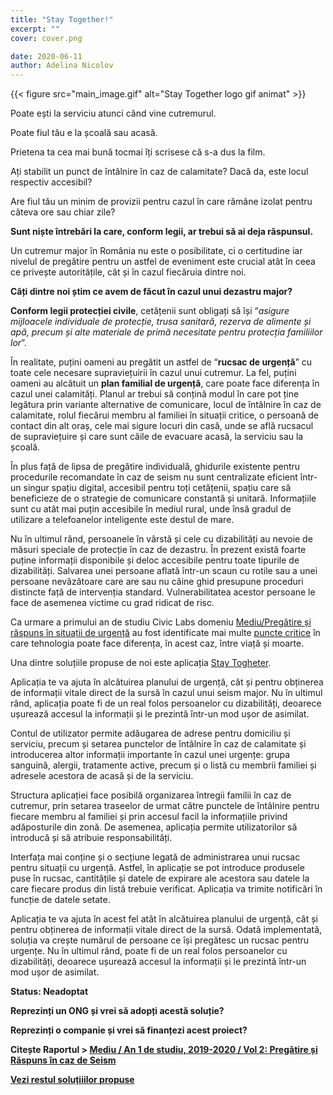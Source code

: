 ```yaml
---
title: "Stay Together!"
excerpt: ""
cover: cover.png

date: 2020-06-11
author: Adelina Nicolov
---
```


{{< figure src="main_image.gif" alt="Stay Together logo gif animat" >}}

Poate ești la serviciu atunci când vine cutremurul. 

Poate fiul tău e la școală sau acasă. 

Prietena ta cea mai bună tocmai îți scrisese că s-a dus la film. 

Ați stabilit un punct de întâlnire în caz de calamitate? Dacă da, este locul respectiv accesibil? 

Are fiul tău un minim de provizii pentru cazul în care rămâne izolat pentru câteva ore sau chiar zile? 

**Sunt niște întrebări la care, conform legii, ar trebui să ai deja răspunsul.**

Un cutremur major în România nu este o posibilitate, ci o certitudine iar nivelul de pregătire pentru un astfel de eveniment este crucial atât în ceea ce privește autoritățile, cât și în cazul fiecăruia dintre noi. 

**Câți dintre noi știm ce avem de făcut în cazul unui dezastru major?**

**Conform legii protecției civile**, cetățenii sunt obligați să își “*asigure mijloacele individuale de protecție, trusa sanitară, rezerva de alimente și apă, precum și alte materiale de primă necesitate pentru protecția familiilor lor*”. 

În realitate, puțini oameni au pregătit un astfel de “**rucsac de urgență**” cu toate cele necesare supraviețuirii în cazul unui cutremur. La fel, puțini oameni au alcătuit un **plan familial de urgență**, care poate face diferența în cazul unei calamități. Planul ar trebui să conțină modul în care pot ține legătura prin variante alternative de comunicare, locul de întâlnire în caz de calamitate, rolul fiecărui membru al familiei în situații critice, o persoană de contact din alt oraș, cele mai sigure locuri din casă, unde se află rucsacul de supraviețuire și care sunt căile de evacuare acasă, la serviciu sau la școală.

În plus față de lipsa de pregătire individuală, ghidurile existente pentru procedurile recomandate în caz de seism nu sunt centralizate eficient într-un singur spațiu digital, accesibil pentru toți cetățenii, spațiu care să beneficieze de o strategie de comunicare constantă și unitară. Informațiile sunt cu atât mai puțin accesibile în mediul rural, unde însă gradul de utilizare a telefoanelor inteligente este destul de mare.

Nu în ultimul rând, persoanele în vârstă și cele cu dizabilități au nevoie de măsuri speciale de protecție în caz de dezastru. În prezent există foarte puține informații disponibile și deloc accesibile pentru toate tipurile de dizabilități. Salvarea unei persoane aflată într-un scaun cu rotile sau a unei persoane nevăzătoare care are sau nu câine ghid presupune proceduri distincte față de intervenția standard. Vulnerabilitatea acestor persoane le face de asemenea victime cu grad ridicat de risc.

Ca urmare a primului an de studiu Civic Labs domeniu [Mediu/Pregătire și răspuns în situații de urgență](https://civiclabs.ro/ro/domains/pregatire-si-raspuns-in-situatii-de-urgenta-2019-2020) au fost identificate mai multe [puncte critice](https://civiclabs.ro/ro/byproducts/probleme-pregatire-si-raspuns-in-caz-de-seism) în care tehnologia poate face diferența, în acest caz, între viață și moarte. 

Una dintre soluțiile propuse de noi este aplicația <span class="has-background-warning">[Stay Togheter](https://civiclabs.ro/ro/solutions/stay-together)</span>.

Aplicația te va ajuta în alcătuirea planului de urgență, cât și pentru obținerea de informații vitale direct de la sursă în cazul unui seism major. Nu în ultimul rând, aplicația poate fi de un real folos persoanelor cu dizabilități, deoarece ușurează accesul la informații și le prezintă într-un mod ușor de asimilat.

Contul de utilizator permite adăugarea de adrese pentru domiciliu și serviciu, precum și setarea punctelor de întâlnire în caz de calamitate și introducerea altor informații importante în cazul unei urgențe: grupa sanguină, alergii, tratamente active, precum și o listă cu membrii familiei și adresele acestora de acasă și de la serviciu.

Structura aplicației face posibilă organizarea întregii familii în caz de cutremur, prin setarea traseelor de urmat către punctele de întâlnire pentru fiecare membru al familiei și prin accesul facil la informațiile privind adăposturile din zonă. De asemenea, aplicația permite utilizatorilor să introducă și să atribuie responsabilități.

Interfața mai conține și o secțiune legată de administrarea unui rucsac pentru situații cu urgență. Astfel, în aplicație se pot introduce produsele puse în rucsac, cantitățile și datele de expirare ale acestora sau datele la care fiecare produs din listă trebuie verificat. Aplicația va trimite notificări în funcție de datele setate.

Aplicația te va ajuta în acest fel atât în alcătuirea planului de urgență, cât și pentru obținerea de informații vitale direct de la sursă. Odată implementată, soluția va crește numărul de persoane ce își pregătesc un rucsac pentru urgențe. Nu în ultimul rând, poate fi de un real folos persoanelor cu dizabilități, deoarece ușurează accesul la informații și le prezintă într-un mod ușor de asimilat.

**Status: Neadoptat**

<span class="has-background-warning">**Reprezinți un ONG și vrei să adopți acestă soluție?**</span>

<span class="has-background-warning">**Reprezinți o companie și vrei să finanțezi acest proiect?**</span>

**Citește Raportul > [Mediu / An 1 de studiu, 2019-2020 / Vol 2: Pregătire și Răspuns în caz de Seism](https://www.scribd.com/document/449720311/Mediu-Preg%C4%83tire-%C8%99i-r%C4%83spuns-in-caz-de-seism-Raport-Civic-Labs-An-1-Volum-1-2019#from_embed)**

**[Vezi restul soluțiiilor propuse](https://civiclabs.ro/ro/domains/pregatire-si-raspuns-in-situatii-de-urgenta-2019-2020)**


